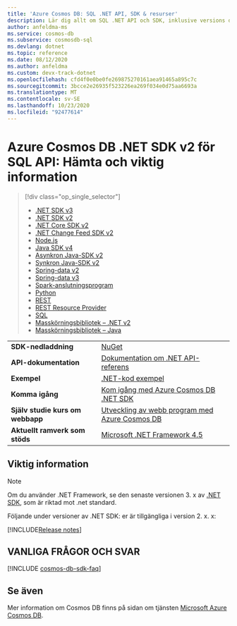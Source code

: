 ```yaml
---
title: 'Azure Cosmos DB: SQL .NET API, SDK & resurser'
description: Lär dig allt om SQL .NET API och SDK, inklusive versions datum, indragnings datum och ändringar som gjorts mellan varje version av Azure Cosmos DB .NET SDK.
author: anfeldma-ms
ms.service: cosmos-db
ms.subservice: cosmosdb-sql
ms.devlang: dotnet
ms.topic: reference
ms.date: 08/12/2020
ms.author: anfeldma
ms.custom: devx-track-dotnet
ms.openlocfilehash: cfd4f0e0be0fe269875270161aea91465a895c7c
ms.sourcegitcommit: 3bcce2e26935f523226ea269f034e0d75aa6693a
ms.translationtype: MT
ms.contentlocale: sv-SE
ms.lasthandoff: 10/23/2020
ms.locfileid: "92477614"
---
```

# <a name="azure-cosmos-db-net-sdk-v2-for-sql-api-download-and-release-notes"></a>Azure Cosmos DB .NET SDK v2 för SQL API: Hämta och viktig information
> [!div class="op_single_selector"]
> * [.NET SDK v3](sql-api-sdk-dotnet-standard.md)
> * [.NET SDK v2](sql-api-sdk-dotnet.md)
> * [.NET Core SDK v2](sql-api-sdk-dotnet-core.md)
> * [.NET Change Feed SDK v2](sql-api-sdk-dotnet-changefeed.md)
> * [Node.js](sql-api-sdk-node.md)
> * [Java SDK v4](sql-api-sdk-java-v4.md)
> * [Asynkron Java-SDK v2](sql-api-sdk-async-java.md)
> * [Synkron Java-SDK v2](sql-api-sdk-java.md)
> * [Spring-data v2](sql-api-sdk-java-spring-v2.md)
> * [Spring-data v3](sql-api-sdk-java-spring-v3.md)
> * [Spark-anslutningsprogram](sql-api-sdk-java-spark.md)
> * [Python](sql-api-sdk-python.md)
> * [REST](/rest/api/cosmos-db/)
> * [REST Resource Provider](/rest/api/cosmos-db-resource-provider/)
> * [SQL](./sql-query-getting-started.md)
> * [Masskörningsbibliotek – .NET v2](sql-api-sdk-bulk-executor-dot-net.md)
> * [Masskörningsbibliotek – Java](sql-api-sdk-bulk-executor-java.md)

| |  |
|---|---|
|**SDK-nedladdning**|[NuGet](https://www.nuget.org/packages/Microsoft.Azure.DocumentDB/)|
|**API-dokumentation**|[Dokumentation om .NET API-referens](/dotnet/api/overview/azure/cosmosdb?view=azure-dotnet&preserve-view=true)|
|**Exempel**|[.NET-kod exempel](https://github.com/Azure/azure-cosmos-dotnet-v2/tree/master/samples)|
|**Komma igång**|[Kom igång med Azure Cosmos DB .NET SDK](sql-api-get-started.md)|
|**Själv studie kurs om webbapp**|[Utveckling av webb program med Azure Cosmos DB](sql-api-dotnet-application.md)|
|**Aktuellt ramverk som stöds**|[Microsoft .NET Framework 4.5](https://www.microsoft.com/download/details.aspx?id=30653)|

## <a name="release-notes"></a>Viktig information

> [!NOTE]
> Om du använder .NET Framework, se den senaste versionen 3. x av [.NET SDK](sql-api-sdk-dotnet-standard.md), som är riktad mot .net standard.

Följande under versioner av .NET SDK: er är tillgängliga i version 2. x. x:

[!INCLUDE[Release notes](~/samples-cosmosdb-dotnet-v2/changelog.md)]

## <a name="faq"></a>VANLIGA FRÅGOR OCH SVAR

[!INCLUDE [cosmos-db-sdk-faq](../../includes/cosmos-db-sdk-faq.md)]

## <a name="see-also"></a>Se även

Mer information om Cosmos DB finns på sidan om tjänsten [Microsoft Azure Cosmos DB](https://azure.microsoft.com/services/cosmos-db/).